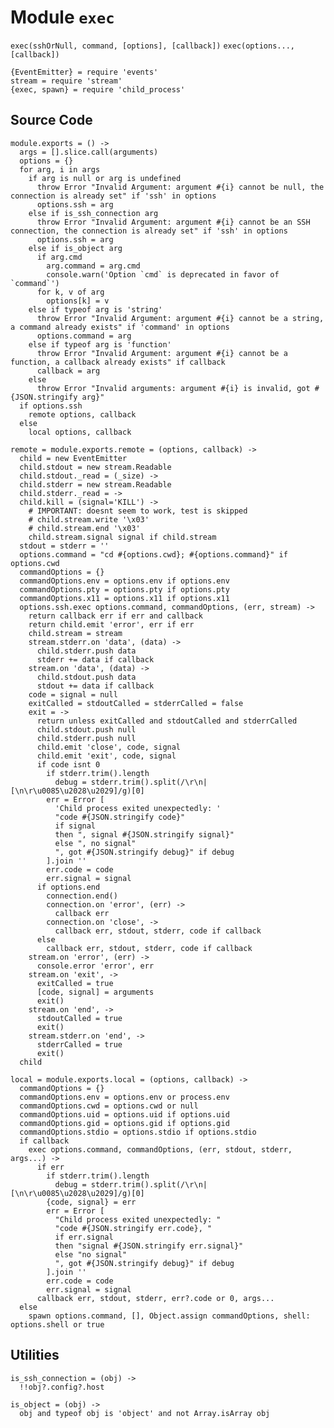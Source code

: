 
# Module `exec`

`exec(sshOrNull, command, [options], [callback])`
`exec(options..., [callback])`

    {EventEmitter} = require 'events'
    stream = require 'stream'
    {exec, spawn} = require 'child_process' 

## Source Code

    module.exports = () ->
      args = [].slice.call(arguments)
      options = {}
      for arg, i in args
        if arg is null or arg is undefined
          throw Error "Invalid Argument: argument #{i} cannot be null, the connection is already set" if 'ssh' in options
          options.ssh = arg
        else if is_ssh_connection arg
          throw Error "Invalid Argument: argument #{i} cannot be an SSH connection, the connection is already set" if 'ssh' in options
          options.ssh = arg
        else if is_object arg
          if arg.cmd
            arg.command = arg.cmd
            console.warn('Option `cmd` is deprecated in favor of `command`')
          for k, v of arg
            options[k] = v
        else if typeof arg is 'string'
          throw Error "Invalid Argument: argument #{i} cannot be a string, a command already exists" if 'command' in options
          options.command = arg
        else if typeof arg is 'function'
          throw Error "Invalid Argument: argument #{i} cannot be a function, a callback already exists" if callback
          callback = arg
        else
          throw Error "Invalid arguments: argument #{i} is invalid, got #{JSON.stringify arg}"
      if options.ssh
        remote options, callback
      else
        local options, callback

    remote = module.exports.remote = (options, callback) ->
      child = new EventEmitter
      child.stdout = new stream.Readable
      child.stdout._read = (_size) ->
      child.stderr = new stream.Readable
      child.stderr._read = ->
      child.kill = (signal='KILL') ->
        # IMPORTANT: doesnt seem to work, test is skipped
        # child.stream.write '\x03'
        # child.stream.end '\x03'
        child.stream.signal signal if child.stream
      stdout = stderr = ''
      options.command = "cd #{options.cwd}; #{options.command}" if options.cwd
      commandOptions = {}
      commandOptions.env = options.env if options.env
      commandOptions.pty = options.pty if options.pty
      commandOptions.x11 = options.x11 if options.x11
      options.ssh.exec options.command, commandOptions, (err, stream) ->
        return callback err if err and callback
        return child.emit 'error', err if err
        child.stream = stream
        stream.stderr.on 'data', (data) ->
          child.stderr.push data
          stderr += data if callback
        stream.on 'data', (data) ->
          child.stdout.push data
          stdout += data if callback
        code = signal = null
        exitCalled = stdoutCalled = stderrCalled = false
        exit = ->
          return unless exitCalled and stdoutCalled and stderrCalled
          child.stdout.push null
          child.stderr.push null
          child.emit 'close', code, signal
          child.emit 'exit', code, signal
          if code isnt 0
            if stderr.trim().length
              debug = stderr.trim().split(/\r\n|[\n\r\u0085\u2028\u2029]/g)[0]
            err = Error [
              'Child process exited unexpectedly: '
              "code #{JSON.stringify code}"
              if signal
              then ", signal #{JSON.stringify signal}"
              else ", no signal"
              ", got #{JSON.stringify debug}" if debug
            ].join ''
            err.code = code
            err.signal = signal
          if options.end
            connection.end()
            connection.on 'error', (err) ->
              callback err
            connection.on 'close', ->
              callback err, stdout, stderr, code if callback
          else
            callback err, stdout, stderr, code if callback
        stream.on 'error', (err) ->
          console.error 'error', err
        stream.on 'exit', ->
          exitCalled = true
          [code, signal] = arguments
          exit()
        stream.on 'end', ->
          stdoutCalled = true
          exit()
        stream.stderr.on 'end', ->
          stderrCalled = true
          exit()
      child

    local = module.exports.local = (options, callback) ->
      commandOptions = {}
      commandOptions.env = options.env or process.env
      commandOptions.cwd = options.cwd or null
      commandOptions.uid = options.uid if options.uid
      commandOptions.gid = options.gid if options.gid
      commandOptions.stdio = options.stdio if options.stdio
      if callback
        exec options.command, commandOptions, (err, stdout, stderr, args...) ->
          if err
            if stderr.trim().length
              debug = stderr.trim().split(/\r\n|[\n\r\u0085\u2028\u2029]/g)[0]
            {code, signal} = err
            err = Error [
              "Child process exited unexpectedly: "
              "code #{JSON.stringify err.code}, "
              if err.signal
              then "signal #{JSON.stringify err.signal}"
              else "no signal"
              ", got #{JSON.stringify debug}" if debug
            ].join ''
            err.code = code
            err.signal = signal
          callback err, stdout, stderr, err?.code or 0, args...
      else
        spawn options.command, [], Object.assign commandOptions, shell: options.shell or true

## Utilities

    is_ssh_connection = (obj) ->
      !!obj?.config?.host
      
    is_object = (obj) ->
      obj and typeof obj is 'object' and not Array.isArray obj
